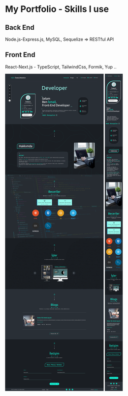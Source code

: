 
# My Portfolio - Skills I use

## Back End
Node.js-Express.js, MySQL, Sequelize => RESTful API

## Front End
React-Next.js - TypeScript, TailwindCss, Formik, Yup ..

![alt text](https://github.com/ismailkskn98/MyPortfolio/blob/main/frontend/web.png)
![alt text](https://github.com/ismailkskn98/MyPortfolio/blob/main/frontend/web-mobil.png)
